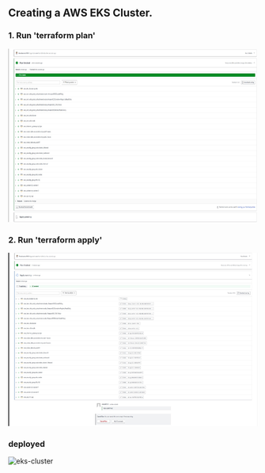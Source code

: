 ## Creating a AWS EKS Cluster. 

### 1. Run 'terraform plan' 
<img alt="plan-status" width=800 height=350 src="Images/1.jpg">

### 2. Run 'terraform apply'
<img alt="apply-status" width=800 height=350 src="Images/2.jpg">

### deployed
<img alt="eks-cluster" width=800 height=350 src="Images/3jpg">
